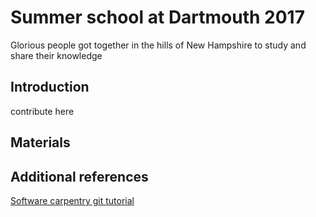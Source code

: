 # Summer school at Dartmouth 2017

Glorious people got together in the hills of New Hampshire to study
and share their knowledge

## Introduction

contribute here

## Materials

## Additional references

[Software carpentry git tutorial](https://swcarpentry.github.io/git-novice/)
